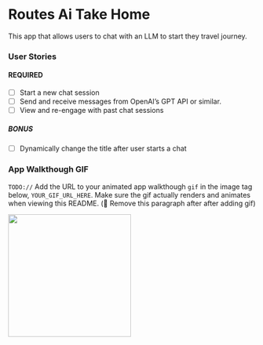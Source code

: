 # Routes Ai Take Home
This app that allows users to chat with an LLM to start they travel journey.


### User Stories

#### REQUIRED
- [ ]  Start a new chat session
- [ ]  Send and receive messages from OpenAI’s GPT API or similar.
- [ ]  View and re-engage with past chat sessions

##### BONUS
- [ ]  Dynamically change the title after user starts a chat

### App Walkthough GIF
`TODO://` Add the URL to your animated app walkthough `gif` in the image tag below, `YOUR_GIF_URL_HERE`. Make sure the gif actually renders and animates when viewing this README. (🚫 Remove this paragraph after after adding gif)

<img src="Walkthrough.mp4" width=250><br>


